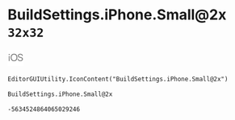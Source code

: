 # BuildSettings.iPhone.Small@2x `32x32`
<img src="/img/BuildSettings.iPhone.Small@2x.png" width=32 height=32>

``` CSharp
EditorGUIUtility.IconContent("BuildSettings.iPhone.Small@2x")
```
```
BuildSettings.iPhone.Small@2x
```
```
-5634524864065029246
```
